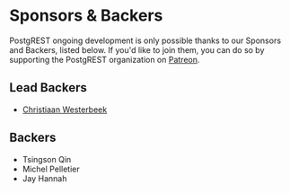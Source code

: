 # Sponsors & Backers

PostgREST ongoing development is only possible thanks to our Sponsors and Backers, listed below. If you'd like to join them, you can do so by supporting the PostgREST organization on [Patreon](https://www.patreon.com/postgrest).

## Lead Backers

- [Christiaan Westerbeek](https://devotis.nl)

## Backers

- Tsingson Qin
- Michel Pelletier
- Jay Hannah
